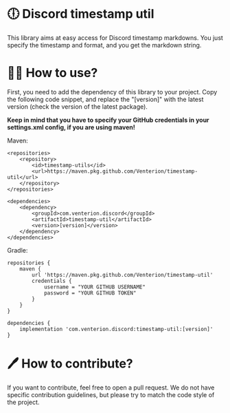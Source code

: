 # 🕕 Discord timestamp util
This library aims at easy access for Discord timestamp markdowns. You just specify the timestamp and format,
and you get the markdown string.

# 🤷‍♀️ How to use?
First, you need to add the dependency of this library to your project. Copy the following code snippet, and replace
the "[version]" with the latest version (check the version of the latest package).

<b>Keep in mind that you have to specify your GitHub credentials in your settings.xml config, if you are using maven!</b>

Maven:
```
<repositories>
    <repository>
        <id>timestamp-utils</id>
        <url>https://maven.pkg.github.com/Venterion/timestamp-util</url>
    </repository>
</repositories>

<dependencies>
    <dependency>
        <groupId>com.venterion.discord</groupId>
        <artifactId>timestamp-util</artifactId>
        <version>[version]</version>
    </dependency>
</dependencies>
```

Gradle:
```
repositories {
    maven {
        url 'https://maven.pkg.github.com/Venterion/timestamp-util'
        credentials {
            username = "YOUR GITHUB USERNAME"
            password = "YOUR GITHUB TOKEN"
        }
    }
}

dependencies {
    implementation 'com.venterion.discord:timestamp-util:[version]'
}
```

# 🖊 How to contribute?
If you want to contribute, feel free to open a pull request. We do not have specific contribution guidelines, but
please try to match the code style of the project. 